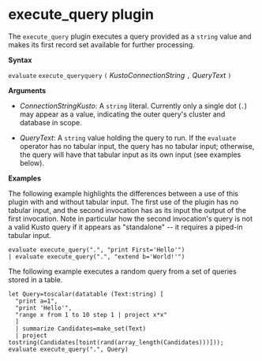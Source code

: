 # execute_query plugin

The `execute_query` plugin executes a query provided as a `string` value and makes
its first record set available for further processing.

**Syntax**

`evaluate` `execute_queryquery` `(` *KustoConnectionString* `,` *QueryText* `)`

**Arguments**

* *ConnectionStringKusto*: A `string` literal. Currently only a single dot
  (`.`) may appear as a value, indicating the outer query's cluster and database
  in scope.
  
* *QueryText*: A `string` value holding the query to run.
  If the `evaluate` operator has no tabular input, the query has no tabular input;
  otherwise, the query will have that tabular
  input as its own input (see examples below).

**Examples**

The following example highlights the differences between a use of this plugin
with and without tabular input. The first use of the plugin has no tabular
input, and the second invocation has as its input the output of the first
invocation. Note in particular how the second invocation's query is not a valid
Kusto query if it appears as "standalone" -- it requires a piped-in tabular input.

<!-- csl -->
```
evaluate execute_query(".", "print First='Hello'")
| evaluate execute_query(".", "extend b='World!'")
```

The following example executes a random query from a set of queries stored
in a table.

<!-- csl -->
```
let Query=toscalar(datatable (Text:string) [
  "print a=1",
  "print 'Hello'",
  "range x from 1 to 10 step 1 | project x*x"
  ]
  | summarize Candidates=make_set(Text)
  | project tostring(Candidates[toint(rand(array_length(Candidates)))]));
evaluate execute_query(".", Query)
```
